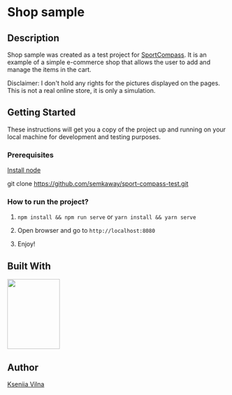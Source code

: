 # Shop sample

## Description

Shop sample was created as a test project for [SportCompass](https://sportcompass.dk/). It is an example of a simple e-commerce shop that allows the user to add and manage the items in the cart.

Disclaimer: I don't hold any rights for the pictures displayed on the pages. This is not a real online store, it is only a simulation.

## Getting Started

These instructions will get you a copy of the project up and running on your local machine for development and testing purposes.

### Prerequisites

[Install node](https://nodejs.org/en/download/)

git clone https://github.com/semkaway/sport-compass-test.git

### How to run the project?

1. `npm install && npm run serve` or `yarn install && yarn serve`

2. Open browser and go to `http://localhost:8080`

3. Enjoy!

## Built With

<a href="https://vuejs.org/" target="_blank">
    <img width="120" height='160' src="https://pbs.twimg.com/profile_images/875996174305472512/upM71pVR.jpg">
</a>

## Author
[Kseniia Vilna](https://github.com/semkaway)

